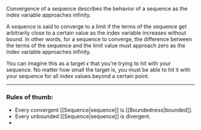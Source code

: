 Convergence of a sequence describes the behavior of a sequence as the index variable approaches infinity.

A sequence is said to converge to a limit if the terms of the sequence get arbitrarily close to a certain value as the index variable increases without bound. In other words, for a sequence to converge, the difference between the terms of the sequence and the limit value must approach zero as the index variable approaches infinity.

You can imagine this as a target $\epsilon$ that you're trying to hit with your sequence. No matter how small the target is, you must be able to hit it with your sequence for all index values beyond a certain point.

___

### Rules of thumb:
- Every convergent [[Sequence|sequence]] is [[Boundedness|bounded]].
- Every unbounded [[Sequence|sequence]] is divergent.
- 